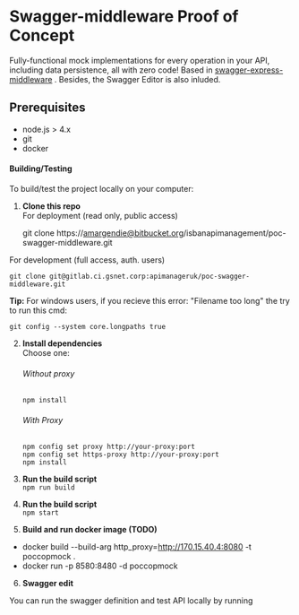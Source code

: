 Swagger-middleware Proof of Concept
=============

Fully-functional mock implementations for every operation in your API, including data persistence, all with zero code! Based in [swagger-express-middleware](https://www.npmjs.com/package/swagger-express-middleware) . Besides, the Swagger Editor is also inluded.


Prerequisites
-------------

* node.js > 4.x
* git
* docker

#### Building/Testing
To build/test the project locally on your computer:

1. **Clone this repo**<br>
For deployment (read only, public access)

    git clone https://amargendie@bitbucket.org/isbanapimanagement/poc-swagger-middleware.git

For development (full access, auth. users)

    git clone git@gitlab.ci.gsnet.corp:apimanageruk/poc-swagger-middleware.git


**Tip:** For windows users, if you recieve this error: "Filename too long" the try to run this cmd:

    git config --system core.longpaths true
  
  

2. **Install dependencies**<br>
Choose one:

    ###### Without proxy
    `npm install` <br>

    ###### With Proxy
    `npm config set proxy http://your-proxy:port` <br>
    `npm config set https-proxy http://your-proxy:port` <br>
    `npm install`

    
    

3. **Run the build script**<br>
`npm run build`


4. **Run the build script**<br>
`npm start`


5. **Build and run docker image (TODO)**


* docker build --build-arg http_proxy=http://170.15.40.4:8080 -t poccopmock .
* docker run -p 8580:8480 -d poccopmock

6. **Swagger edit**

You can run the swagger definition and test API locally by running
